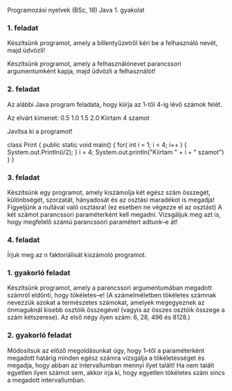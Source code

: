 Programozási nyelvek (BSc, 18) Java 1. gyakolat


### 1. feladat

Készítsünk programot, amely a billentyűzetről kéri be a felhasználó nevét,
majd üdvözli!

Készítsünk programot, amely a felhasználónevet parancssori argumentumként
kapja, majd üdvözli a felhasználót!

### 2. feladat

Az alábbi Java program feladata, hogy kiírja az 1-től 4-ig lévő számok felét.

Az elvárt kimenet:
0.5
1.0
1.5
2.0
Kiirtam 4 szamot

Javítsa ki a programot!

class Print {
    public static void main() {
        for( int i = 1; i < 4; i++ ) {
            System.out.Println(i/2);
        }
        i = 4;
        System.out.println("Kiirtam " + i + " szamot")
    }
}

### 3. feladat

Készítsünk egy programot, amely kiszámolja két egész szám összegét,
különbségét, szorzatát, hányadosát és az osztási maradékot is megadja!
Figyeljünk a nullával való osztásra! (ez esetben ne végezze el az osztást)
A két számot parancssori paraméterként kell megadni. Vizsgáljuk meg azt is,
hogy megfelelő számú parancssori paramétert adtunk–e át!

### 4. feladat

Írjuk meg az n faktoriálisát kiszámoló programot.

### 1. gyakorló feladat

Készítsünk programot, amely a parancssori argumentumában megadott
számról eldönti, hogy tökéletes–e! (A számelméletben tökéletes számnak
nevezzük azokat a természetes számokat, amelyek megegyeznek az önmaguknál
kisebb osztóik összegével (vagyis az összes osztóik összege a szám kétszerese).
Az első négy ilyen szám: 6, 28, 496 és 8128.)

### 2. gyakorló feladat

Módosítsuk az előző megoldásunkat úgy, hogy 1–től a paraméterként megadott
határig minden egész számra vizsgálja a tökéletességet és megadja, hogy abban az
intervallumban mennyi ilyet talált! Ha nem talált egyetlen ilyen számot sem,
akkor írja ki, hogy egyetlen tökéletes szám sincs a megadott intervallumban.


